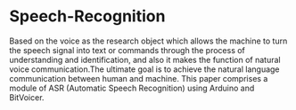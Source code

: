 # Speech-Recognition
Based on the voice as the research object which allows the machine to turn the speech signal into text or commands through the process of understanding and identification, and also it makes the function of natural voice communication.The ultimate goal is to achieve the natural language communication between human and machine. This paper comprises a module of ASR (Automatic Speech Recognition) using Arduino and BitVoicer.
